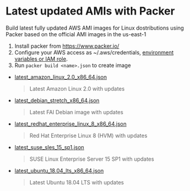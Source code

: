 # Latest updated AMIs with Packer

Build  latest fully updated AWS AMI images for Linux dostributions using Packer based on the official AMI images in the us-east-1

1. Install packer from https://www.packer.io/
2. Configure your AWS access as ~/.aws/credentials, [environment variables or IAM role](https://www.packer.io/docs/builders/amazon.html#authentication).
3. Run ```packer build <name>.json``` to create image

* [latest_amazon_linux_2.0_x86_64.json](latest_amazon_linux_2.0_x86_64.json)
  >Latest Amazon Linux 2.0 with updates

* [latest_debian_stretch_x86_64.json](latest_debian_stretch_x86_64.json)
  >Latest FAI Debian image with updates

* [latest_redhat_enterprise_linux_8_x86_64.json](latest_redhat_enterprise_linux_8_x86_64.json)
  >Red Hat Enterprise Linux 8 (HVM) with updates

* [latest_suse_sles_15_sp1.json](latest_suse_sles_15_sp1.json)
  >SUSE Linux Enterprise Server 15 SP1 with updates

* [latest_ubuntu_18.04_lts_x86_64.json](latest_ubuntu_18.04_lts_x86_64.json)
  >Latest Ubuntu 18.04 LTS with updates